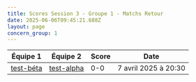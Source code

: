 ```yaml
---
title: Scores Session 3 - Groupe 1 - Matchs Retour
date: 2025-06-06T09:45:21.688Z
layout: page
concern_group: 1
---
```




| Équipe 1 | Équipe 2 | Score | Date |
|----------|----------|-------|------|
| [test-béta](/teams/test-béta) | [test-alpha](/teams/test-alpha) | 0-0 | 7 avril 2025 à 20:30 |

